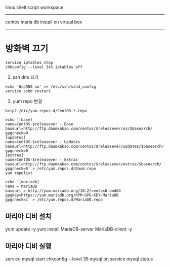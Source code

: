 linux shell script workspace

-----

centos maria db install on virtual box

-----

# 방화벽 끄기
```
service iptables stop
chkconfig --level 345 iptables off
```

2. ssh dns 끄기
```
echo 'UseDNS no' >> /etc/ssh/sshd_config
service sshd restart
```

3. yum repo 변경
```
bzip2 /etc/yum.repos.d/CentOS-*.repo

echo '[base]
name=CentOS-$releasever - Base
baseurl=http://ftp.daumkakao.com/centos/$releasever/os/$basearch/
gpgcheck=0 
[updates]
name=CentOS-$releasever - Updates
baseurl=http://ftp.daumkakao.com/centos/$releasever/updates/$basearch/
gpgcheck=0
[extras]
name=CentOS-$releasever - Extras
baseurl=http://ftp.daumkakao.com/centos/$releasever/extras/$basearch/
gpgcheck=0' > /etc/yum.repos.d/Daum.repo
yum repolist

echo '[mariadb]
name = MariaDB
baseurl = http://yum.mariadb.org/10.2/centos6-amd64
gpgkey=https://yum.mariadb.org/RPM-GPG-KEY-MariaDB
gpgcheck=1' > /etc/yum.repos.d/MariaDB.repo
```

## 마리아 디비 설치
yum update -y
yum install MariaDB-server MariaDB-client -y


## 마리아 디비 실행
service mysql start
chkconfig --level 35 mysql on
service mysql status




